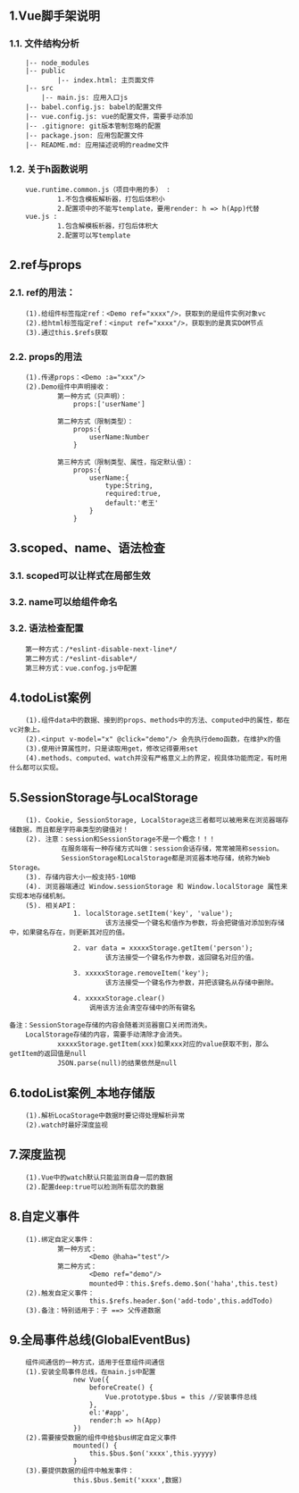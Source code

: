 ## 1.Vue脚手架说明
### 1.1. 文件结构分析
		|-- node_modules
		|-- public
				|-- index.html: 主页面文件
		|-- src
			|-- main.js: 应用入口js
		|-- babel.config.js: babel的配置文件
		|-- vue.config.js: vue的配置文件，需要手动添加
		|-- .gitignore: git版本管制忽略的配置
		|-- package.json: 应用包配置文件 
		|-- README.md: 应用描述说明的readme文件
### 1.2. 关于h函数说明
		vue.runtime.common.js（项目中用的多） : 
				1.不包含模板解析器，打包后体积小
				2.配置项中的不能写template，要用render: h => h(App)代替
		vue.js : 
				1.包含解模板析器，打包后体积大
				2.配置可以写template

## 2.ref与props
### 2.1. ref的用法：
		(1).给组件标签指定ref：<Demo ref="xxxx"/>，获取到的是组件实例对象vc
		(2).给html标签指定ref：<input ref="xxxx"/>，获取到的是真实DOM节点
		(3).通过this.$refs获取
### 2.2. props的用法
		(1).传递props：<Demo :a="xxx"/>
		(2).Demo组件中声明接收：
				第一种方式（只声明）：
					props:['userName'] 

				第二种方式（限制类型）：
					props:{
						userName:Number
					}

				第三种方式（限制类型、属性，指定默认值）：
					props:{
						userName:{
							type:String,
							required:true,
							default:'老王'
						}
					}

## 3.scoped、name、语法检查
### 3.1. scoped可以让样式在局部生效
### 3.2. name可以给组件命名
### 3.2. 语法检查配置
		第一种方式：/*eslint-disable-next-line*/
		第二种方式：/*eslint-disable*/
		第三种方式：vue.confog.js中配置

## 4.todoList案例
		(1).组件data中的数据、接到的props、methods中的方法、computed中的属性，都在vc对象上。
		(2).<input v-model="x" @click="demo"/> 会先执行demo函数，在维护x的值
		(3).使用计算属性时，只是读取用get，修改记得要用set
		(4).methods、computed、watch并没有严格意义上的界定，视具体功能而定，有时用什么都可以实现。

## 5.SessionStorage与LocalStorage
		(1). Cookie, SessionStorage, LocalStorage这三者都可以被用来在浏览器端存储数据，而且都是字符串类型的键值对！
		(2). 注意：session和SessionStorage不是一个概念！！！
				 在服务端有一种存储方式叫做：session会话存储，常常被简称session。
				 SessionStorage和LocalStorage都是浏览器本地存储，统称为Web Storage。
		(3). 存储内容大小一般支持5-10MB
		(4). 浏览器端通过 Window.sessionStorage 和 Window.localStorage 属性来实现本地存储机制。
		(5). 相关API：
					1. localStorage.setItem('key', 'value');
							该方法接受一个键名和值作为参数，将会把键值对添加到存储中，如果键名存在，则更新其对应的值。
							
					2. var data = xxxxxStorage.getItem('person');
							该方法接受一个键名作为参数，返回键名对应的值。

					3. xxxxxStorage.removeItem('key');
							该方法接受一个键名作为参数，并把该键名从存储中删除。
						
					4. xxxxxStorage.clear()
						调用该方法会清空存储中的所有键名

	备注：SessionStorage存储的内容会随着浏览器窗口关闭而消失。
        LocalStorage存储的内容，需要手动清除才会消失。
				xxxxxStorage.getItem(xxx)如果xxx对应的value获取不到，那么getItem的返回值是null
				JSON.parse(null)的结果依然是null

## 6.todoList案例_本地存储版
		(1).解析LocaStorage中数据时要记得处理解析异常
		(2).watch时最好深度监视

## 7.深度监视
		(1).Vue中的watch默认只能监测自身一层的数据
		(2).配置deep:true可以检测所有层次的数据

## 8.自定义事件
		(1).绑定自定义事件：
				第一种方式：
						<Demo @haha="test"/>
				第二种方式：
						<Demo ref="demo"/>
						mounted中：this.$refs.demo.$on('haha',this.test)
		(2).触发自定义事件：
						this.$refs.header.$on('add-todo',this.addTodo)
		(3).备注：特别适用于：子 ==> 父传递数据

## 9.全局事件总线(GlobalEventBus)
		组件间通信的一种方式，适用于任意组件间通信
		(1).安装全局事件总线，在main.js中配置
					new Vue({
						beforeCreate() {
							Vue.prototype.$bus = this //安装事件总线
						},
						el:'#app',
						render:h => h(App)
					})
		(2).需要接受数据的组件中给$bus绑定自定义事件
					mounted() {
						this.$bus.$on('xxxx',this.yyyyy)
					}
		(3).要提供数据的组件中触发事件：
					this.$bus.$emit('xxxx',数据)







